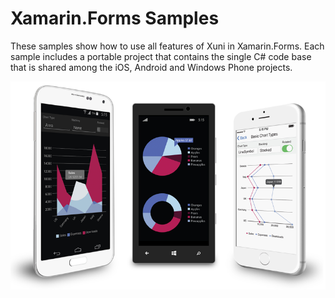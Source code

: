 Xamarin.Forms Samples
=====================

These samples show how to use all features of Xuni in Xamarin.Forms. Each sample includes a portable project that contains the single C# code base that is shared among the iOS, Android and Windows Phone projects.

![](Screenshot.png)